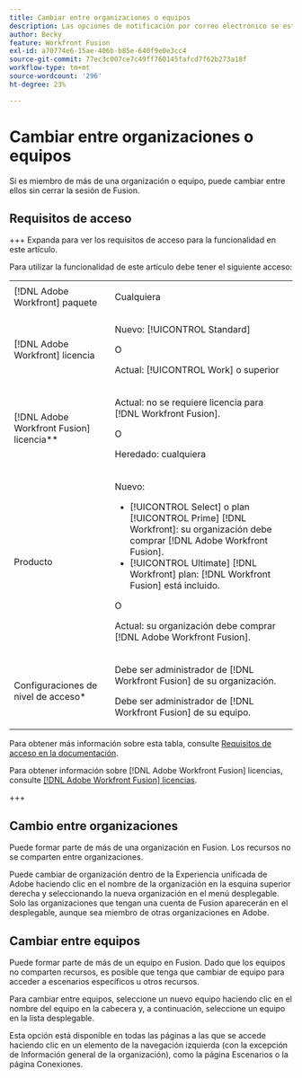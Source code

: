 ```yaml
---
title: Cambiar entre organizaciones o equipos
description: Las opciones de notificación por correo electrónico se establecen en el nivel de equipo.
author: Becky
feature: Workfront Fusion
exl-id: a70774e6-15ae-406b-b85e-640f9e0e3cc4
source-git-commit: 77ec3c007ce7c49ff760145fafcd7f62b273a18f
workflow-type: tm+mt
source-wordcount: '296'
ht-degree: 23%

---
```


# Cambiar entre organizaciones o equipos

Si es miembro de más de una organización o equipo, puede cambiar entre ellos sin cerrar la sesión de Fusion.

## Requisitos de acceso

+++ Expanda para ver los requisitos de acceso para la funcionalidad en este artículo.

Para utilizar la funcionalidad de este artículo debe tener el siguiente acceso:

<table style="table-layout:auto">
 <col> 
 <col> 
 <tbody> 
  <tr> 
   <td role="rowheader">[!DNL Adobe Workfront] paquete</td> 
   <td> <p>Cualquiera</p> </td> 
  </tr> 
  <tr data-mc-conditions=""> 
   <td role="rowheader">[!DNL Adobe Workfront] licencia</td> 
   <td> <p>Nuevo: [!UICONTROL Standard]</p><p>O</p><p>Actual: [!UICONTROL Work] o superior</p> </td> 
  </tr> 
  <tr> 
   <td role="rowheader">[!DNL Adobe Workfront Fusion] licencia**</td> 
   <td>
   <p>Actual: no se requiere licencia para [!DNL Workfront Fusion].</p>
   <p>O</p>
   <p>Heredado: cualquiera </p>
   </td> 
  </tr> 
  <tr> 
   <td role="rowheader">Producto</td> 
   <td>
   <p>Nuevo:</p> <ul><li>[!UICONTROL Select] o plan [!UICONTROL Prime] [!DNL Workfront]: su organización debe comprar [!DNL Adobe Workfront Fusion].</li><li>[!UICONTROL Ultimate] [!DNL Workfront] plan: [!DNL Workfront Fusion] está incluido.</li></ul>
   <p>O</p>
   <p>Actual: su organización debe comprar [!DNL Adobe Workfront Fusion].</p>
   </td> 
  </tr>
  <tr data-mc-conditions=""> 
   <td role="rowheader">Configuraciones de nivel de acceso*</td> 
   <td> 
     <p>Debe ser administrador de [!DNL Workfront Fusion] de su organización.</p>
     <p>Debe ser administrador de [!DNL Workfront Fusion] de su equipo.</p>
   </td> 
  </tr> 
   </td> 
  </tr> 
 </tbody> 
</table>

Para obtener más información sobre esta tabla, consulte [Requisitos de acceso en la documentación](/help/workfront-fusion/references/licenses-and-roles/access-level-requirements-in-documentation.md).

Para obtener información sobre [!DNL Adobe Workfront Fusion] licencias, consulte [[!DNL Adobe Workfront Fusion] licencias](/help/workfront-fusion/set-up-and-manage-workfront-fusion/licensing-operations-overview/license-automation-vs-integration.md).

+++


## Cambio entre organizaciones

Puede formar parte de más de una organización en Fusion. Los recursos no se comparten entre organizaciones.

Puede cambiar de organización dentro de la Experiencia unificada de Adobe haciendo clic en el nombre de la organización en la esquina superior derecha y seleccionando la nueva organización en el menú desplegable. Solo las organizaciones que tengan una cuenta de Fusion aparecerán en el desplegable, aunque sea miembro de otras organizaciones en Adobe.

## Cambiar entre equipos

Puede formar parte de más de un equipo en Fusion. Dado que los equipos no comparten recursos, es posible que tenga que cambiar de equipo para acceder a escenarios específicos u otros recursos.

Para cambiar entre equipos, seleccione un nuevo equipo haciendo clic en el nombre del equipo en la cabecera y, a continuación, seleccione un equipo en la lista desplegable.

Esta opción está disponible en todas las páginas a las que se accede haciendo clic en un elemento de la navegación izquierda (con la excepción de Información general de la organización), como la página Escenarios o la página Conexiones.
